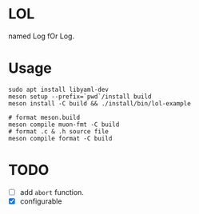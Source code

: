 # LOL
named Log fOr Log.

# Usage
```shell
sudo apt install libyaml-dev
meson setup --prefix=`pwd`/install build
meson install -C build && ./install/bin/lol-example

# format meson.build
meson compile muon-fmt -C build
# format .c & .h source file
meson compile format -C build
```

# TODO
- [ ] add `abort` function.
- [x] configurable

